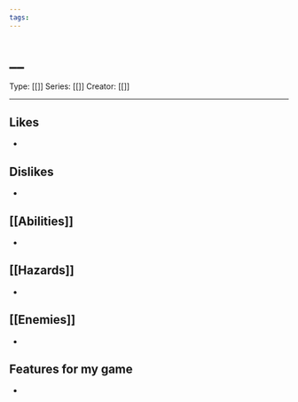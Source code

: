 ```yaml
---
tags:
---
```

# __

Type: [[]]
Series: [[]]
Creator: [[]]

----





## Likes
* 

## Dislikes
* 

## [[Abilities]]
* 

## [[Hazards]]
* 

## [[Enemies]]
* 

## Features for my game
* 